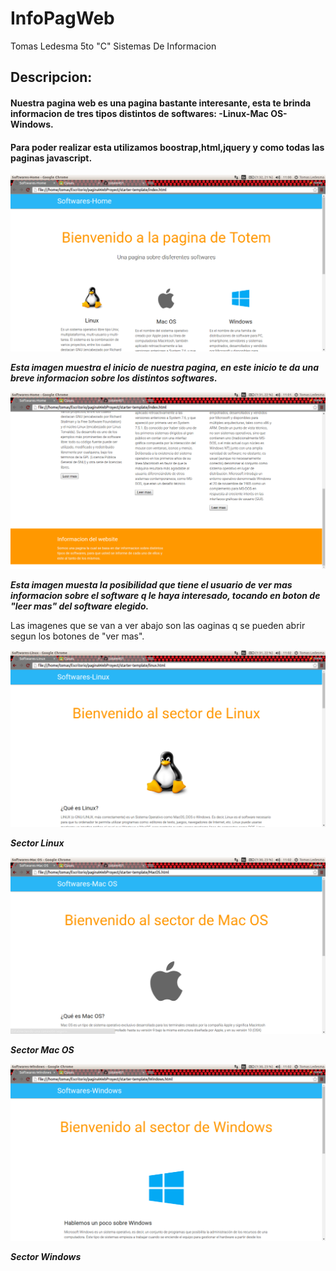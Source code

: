 # InfoPagWeb
Tomas Ledesma
5to "C"
Sistemas De Informacion

## Descripcion:

#### Nuestra pagina web es una pagina bastante interesante, esta te brinda informacion de tres tipos distintos de softwares:      -Linux-Mac OS-Windows.

#### Para poder realizar esta utilizamos boostrap,html,jquery y como todas las paginas javascript.

![](https://github.com/totem451/InfoPagWeb/blob/master/Captura%20de%20pantalla%20de%202017-12-07%2011:00:46.png?raw=true)

***Esta imagen muestra el inicio de nuestra pagina, en este inicio te da una breve informacion sobre los distintos softwares.***

![](https://github.com/totem451/InfoPagWeb/blob/master/Captura%20de%20pantalla%20de%202017-12-07%2011:01:46.png?raw=true)

***Esta imagen muesta la posibilidad que tiene el usuario de ver mas informacion sobre el software q le haya interesado, tocando en boton de "leer mas" del software elegido.***

Las imagenes que se van a ver abajo son las oaginas q se pueden abrir segun los botones de "ver mas".

![](https://github.com/totem451/InfoPagWeb/blob/master/Captura%20de%20pantalla%20de%202017-12-07%2011:02:07.png?raw=true)

***Sector Linux***

![](https://github.com/totem451/InfoPagWeb/blob/master/Captura%20de%20pantalla%20de%202017-12-07%2011:02:43.png?raw=true)

***Sector Mac OS***

![](https://github.com/totem451/InfoPagWeb/blob/master/Captura%20de%20pantalla%20de%202017-12-07%2011:02:57.png?raw=true)

***Sector Windows***
